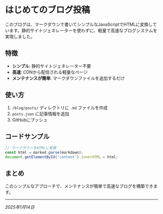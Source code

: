# はじめてのブログ投稿

このブログは、マークダウンで書いてシンプルなJavaScriptでHTMLに変換しています。静的サイトジェネレーターを使わずに、軽量で高速なブログシステムを実現しました。

## 特徴

- **シンプル**: 静的サイトジェネレーター不要
- **高速**: CDNから配信される軽量なページ
- **メンテナンスが簡単**: マークダウンファイルを追加するだけ

## 使い方

1. `/blog/posts/` ディレクトリに `.md` ファイルを作成
2. `posts.json` に記事情報を追加
3. GitHubにプッシュ

## コードサンプル

```javascript
// マークダウンをHTMLに変換
const html = marked.parse(markdown);
document.getElementById('content').innerHTML = html;
```

## まとめ

このシンプルなアプローチで、メンテナンスが簡単で高速なブログを構築できます。

---

*2025年1月14日*